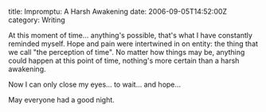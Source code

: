 title: Impromptu: A Harsh Awakening
date: 2006-09-05T14:52:00Z
category: Writing

At this moment of time… anything's possible, that's what I have constantly reminded myself. Hope and pain were intertwined in on entity: the thing that we call "the perception of time". No matter how things may be, anything could happen at this point of time, nothing's more certain than a harsh awakening.

Now I can only close my eyes… to wait… and hope…


May everyone had a good night.
